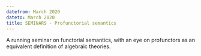 ```yaml
---
datefrom: March 2020
dateto: March 2020
title: SEMINARS - Profunctorial semantics
---
```


A running seminar on functorial semantics, with an eye on profunctors as an equivalent definition of algebraic theories.
